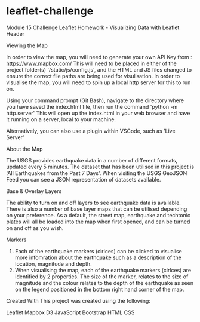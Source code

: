 # leaflet-challenge
Module 15 Challenge
Leaflet Homework - Visualizing Data with Leaflet
Header

Viewing the Map

In order to view the map, you will need to generate your own API Key from : https://www.mapbox.com/
This will need to be placed in either of the project folder(s) '/static/js/config.js', and the HTML and JS files changed to ensure the correct file paths are being used for visulisation.
In order to visualise the map, you will need to spin up a local http server for this to run on.

Using your command prompt (Git Bash), navigate to the directory where you have saved the index.html file, then run the command 'python -m http.server'
This will open up the index.html in your web browser and have it running on a server, local to your machine.

Alternatively, you can also use a plugin within VSCode, such as 'Live Server'


About the Map

The USGS provides earthquake data in a number of different formats, updated every 5 minutes. The dataset that has been utilised in this project is 'All Earthquakes from the Past 7 Days'. When visiting the USGS GeoJSON Feed you can see a JSON representation of datasets available.

Base & Overlay Layers


The ability to turn on and off layers to see earthquake data is available. There is also a number of base layer maps that can be utilised depending on your preference. As a default, the street map, earthquake and techtonic plates will all be loaded into the map when first opened, and can be turned on and off as you wish.


Markers

1. Each of the earthquake markers (cirlces) can be clicked to visualise more infomration about the earthquake such as a description of the location, magnitude and      depth.
2. When visualising the map, each of the earthquake markers (cirlces) are identified by 2 properties. The size of the marker, relates to the size of magnitude and the colour relates to the depth of the earthquake as seen on the legend positioned in the bottom right hand corner of the map.


Created With
This project was created using the following:

Leaflet
Mapbox
D3
JavaScript
Bootstrap
HTML
CSS
